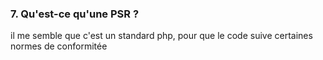 ### 7. Qu'est-ce qu'une PSR ?

il me semble que c'est un standard php, pour que le code suive certaines normes de conformitée
